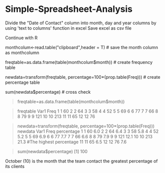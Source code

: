 # Simple-Spreadsheet-Analysis

Divide the "Date of Contact" column into month, day and year columns by using 'text to columns' function in excel
Save excel as csv file

Continue with R

monthcolum<-read.table("clipboard",header = T)  # save the month column as monthcolumn

freqtable=as.data.frame(table(monthcolum$month))  # create frequency table

newdata=transform(freqtable, percentage=100*(prop.table(Freq)))  # create percentage table

sum(newdata$percentage)  # cross check


> freqtable=as.data.frame(table(monthcolum$month))

> freqtable
   Var1 Freq
1     1   60
2     2   64
3     3   58
4     4   52
5     5   69
6     6   77
7     7   66
8     8   79
9     9  121
10   10  213
11   11   65
12   12   76

> newdata=transform(freqtable, percentage=100*(prop.table(Freq)))
> newdata
   Var1 Freq percentage
1     1   60        6.0
2     2   64        6.4
3     3   58        5.8
4     4   52        5.2
5     5   69        6.9
6     6   77        7.7
7     7   66        6.6
8     8   79        7.9
9     9  121       12.1
10   10  213       21.3   #The highest percentage
11   11   65        6.5
12   12   76        7.6

> sum(newdata$percentage)
[1] 100

October (10) is the month that the team contact the greatest percentage of its clients
